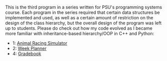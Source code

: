 <p>
This is the third program in a series written for PSU's programming systems course.
Each program in the series required that certain data structures be implemented and used,
as well as a certain amount of restriction on the design of the class hierarchy, but the overall design of the program was left up to students.
Please do check out how my code evolved as I became more familiar with inheritance-based hierarchy/OOP in C++ and Python:
</p>

<ul>
    <li>1: 
        <a href="https://github.com/amminer/animal-racing-simulator">Animal Racing Simulator</a>
    </li>
    <li>2: 
        <a href="https://github.com/amminer/weekplanner">Week Planner</a>
    </li>
    <li>4: 
        <a href="https://github.com/amminer/gradebook">Gradebook</a>
    </li>
</ul>
